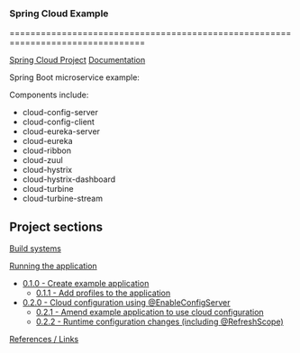 ### Spring Cloud Example
================================================================================

[Spring Cloud Project](http://projects.spring.io/spring-cloud/)
[Documentation](http://cloud.spring.io/spring-cloud-static/Camden.SR3/)

Spring Boot microservice example:

Components include:
* cloud-config-server 
* cloud-config-client
* cloud-eureka-server
* cloud-eureka
* cloud-ribbon
* cloud-zuul
* cloud-hystrix
* cloud-hystrix-dashboard
* cloud-turbine
* cloud-turbine-stream


Project sections
--------------------------------------------------------------------------------

[Build systems](reference/BUILDING.md)

[Running the application](reference/RUNNING.md)

- [0.1.0 - Create example application](reference/EXAMPLE.md)
  - [0.1.1 - Add profiles to the application](reference/EXAMPLE.md)
- [0.2.0 - Cloud configuration using @EnableConfigServer](reference/CONFIGURATION.md)
  - [0.2.1 - Amend example application to use cloud configuration](reference/CONFIGURATION.md)
  - [0.2.2 - Runtime configuration changes (including @RefreshScope)](reference/CONFIGURATION.md)


[References / Links](reference/LINKS.md)
